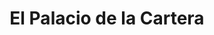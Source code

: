 ---
title: "El Palacio de la Cartera"
url: /david/el-palacio-de-la-cartera/
shop: bolsas y maletas
---